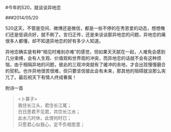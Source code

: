 ﻿#今年的520，就谈谈异地恋

###2014/05/20

<audio autoplay loop>
  <source src="../music/当爱已成往事.mp3" type="audio/mpeg"></source>
</audio>

520这天，不管是空间、微博还是微信，都是一些不停的在秀恩爱的动态，想想俺们还是低调点好，就不刷了。言归正传，还是来谈谈那异地恋的问题，异地恋的痛很多人都懂，却不知道异地恋的好有多少人知道。

异地恋确实是有种"相见时难别亦难"的感觉，但如果天天腻在一起，人难免会感到几分束缚，会有人生观、价值观和世界观的冲突，而异地恋的话就不会有这种烦恼，由于相隔异地的问题，彼此的三观冲突就有了缓冲的余地，才会出现慢慢磨合的契机。也许异地很苦很难，但只要坚信彼此会有未来，那其他的阻碍就没那么突兀了。最后祝天下有情人终成眷属！

附诗一首

> <卜算子><br>
我住长江头，君住长江尾；<br>
日日思君不见君，共饮长江水；<br>
此水几时休，此恨何时已；<br>
只愿君心似我心，定不负相思意；<br>
